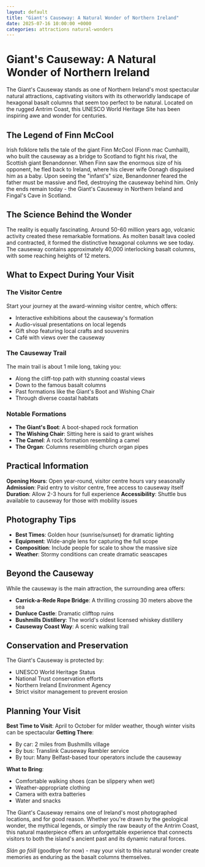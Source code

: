```yaml
---
layout: default
title: "Giant's Causeway: A Natural Wonder of Northern Ireland"
date: 2025-07-16 10:00:00 +0000
categories: attractions natural-wonders
---
```


# Giant's Causeway: A Natural Wonder of Northern Ireland

<div class="celtic-pattern"></div>

The Giant's Causeway stands as one of Northern Ireland's most spectacular natural attractions, captivating visitors with its otherworldly landscape of hexagonal basalt columns that seem too perfect to be natural. Located on the rugged Antrim Coast, this UNESCO World Heritage Site has been inspiring awe and wonder for centuries.

## The Legend of Finn McCool

Irish folklore tells the tale of the giant Finn McCool (Fionn mac Cumhaill), who built the causeway as a bridge to Scotland to fight his rival, the Scottish giant Benandonner. When Finn saw the enormous size of his opponent, he fled back to Ireland, where his clever wife Oonagh disguised him as a baby. Upon seeing the "infant's" size, Benandonner feared the father must be massive and fled, destroying the causeway behind him. Only the ends remain today - the Giant's Causeway in Northern Ireland and Fingal's Cave in Scotland.

## The Science Behind the Wonder

The reality is equally fascinating. Around 50-60 million years ago, volcanic activity created these remarkable formations. As molten basalt lava cooled and contracted, it formed the distinctive hexagonal columns we see today. The causeway contains approximately 40,000 interlocking basalt columns, with some reaching heights of 12 meters.

## What to Expect During Your Visit

### The Visitor Centre
Start your journey at the award-winning visitor centre, which offers:
- Interactive exhibitions about the causeway's formation
- Audio-visual presentations on local legends
- Gift shop featuring local crafts and souvenirs
- Café with views over the causeway

### The Causeway Trail
The main trail is about 1 mile long, taking you:
- Along the cliff-top path with stunning coastal views
- Down to the famous basalt columns
- Past formations like the Giant's Boot and Wishing Chair
- Through diverse coastal habitats

### Notable Formations
- **The Giant's Boot**: A boot-shaped rock formation
- **The Wishing Chair**: Sitting here is said to grant wishes
- **The Camel**: A rock formation resembling a camel
- **The Organ**: Columns resembling church organ pipes

## Practical Information

**Opening Hours**: Open year-round, visitor centre hours vary seasonally
**Admission**: Paid entry to visitor centre, free access to causeway itself
**Duration**: Allow 2-3 hours for full experience
**Accessibility**: Shuttle bus available to causeway for those with mobility issues

## Photography Tips

- **Best Times**: Golden hour (sunrise/sunset) for dramatic lighting
- **Equipment**: Wide-angle lens for capturing the full scope
- **Composition**: Include people for scale to show the massive size
- **Weather**: Stormy conditions can create dramatic seascapes

## Beyond the Causeway

While the causeway is the main attraction, the surrounding area offers:
- **Carrick-a-Rede Rope Bridge**: A thrilling crossing 30 meters above the sea
- **Dunluce Castle**: Dramatic clifftop ruins
- **Bushmills Distillery**: The world's oldest licensed whiskey distillery
- **Causeway Coast Way**: A scenic walking trail

## Conservation and Preservation

The Giant's Causeway is protected by:
- UNESCO World Heritage Status
- National Trust conservation efforts
- Northern Ireland Environment Agency
- Strict visitor management to prevent erosion

## Planning Your Visit

**Best Time to Visit**: April to October for milder weather, though winter visits can be spectacular
**Getting There**: 
- By car: 2 miles from Bushmills village
- By bus: Translink Causeway Rambler service
- By tour: Many Belfast-based tour operators include the causeway

**What to Bring**:
- Comfortable walking shoes (can be slippery when wet)
- Weather-appropriate clothing
- Camera with extra batteries
- Water and snacks

The Giant's Causeway remains one of Ireland's most photographed locations, and for good reason. Whether you're drawn by the geological wonder, the mythical legends, or simply the raw beauty of the Antrim Coast, this natural masterpiece offers an unforgettable experience that connects visitors to both the island's ancient past and its dynamic natural forces.

*Slán go fóill* (goodbye for now) - may your visit to this natural wonder create memories as enduring as the basalt columns themselves.